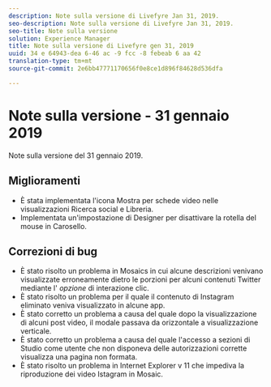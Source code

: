 ```yaml
---
description: Note sulla versione di Livefyre Jan 31, 2019.
seo-description: Note sulla versione di Livefyre Jan 31, 2019.
seo-title: Note sulla versione
solution: Experience Manager
title: Note sulla versione di Livefyre gen 31, 2019
uuid: 34 e 64943-dea 6-46 ac -9 fcc -8 febeab 6 aa 42
translation-type: tm+mt
source-git-commit: 2e6bb47771170656f0e8ce1d896f84628d536dfa

---
```



# Note sulla versione - 31 gennaio 2019

Note sulla versione del 31 gennaio 2019.

## Miglioramenti

* È stata implementata l&#39;icona Mostra per schede video nelle visualizzazioni Ricerca social e Libreria.
* Implementata un&#39;impostazione di Designer per disattivare la rotella del mouse in Carosello.

## Correzioni di bug

* È stato risolto un problema in Mosaics in cui alcune descrizioni venivano visualizzate erroneamente dietro le porzioni per alcuni contenuti Twitter mediante l&#39; *opzione* di interazione clic.
* È stato risolto un problema per il quale il contenuto di Instagram eliminato veniva visualizzato in alcune app.
* È stato corretto un problema a causa del quale dopo la visualizzazione di alcuni post video, il modale passava da orizzontale a visualizzazione verticale.
* È stato corretto un problema a causa del quale l&#39;accesso a sezioni di Studio come utente che non disponeva delle autorizzazioni corrette visualizza una pagina non formata.
* È stato risolto un problema in Internet Explorer v 11 che impediva la riproduzione dei video Istagram in Mosaic.
